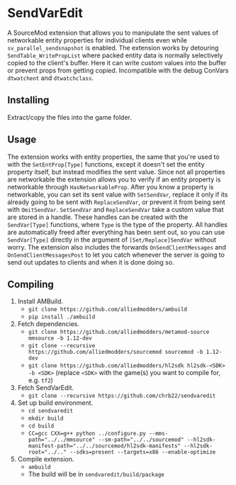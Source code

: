 # SendVarEdit
A SourceMod extension that allows you to manipulate the sent values of networkable entity properties for individual clients even while `sv_parallel_sendsnapshot` is enabled. The extension works by detouring `SendTable_WritePropList` where packed entity data is normally selectively copied to the client's buffer. Here it can write custom values into the buffer or prevent props from getting copied. Incompatible with the debug ConVars `dtwatchent` and `dtwatchclass`.

## Installing
Extract/copy the files into the game folder.

## Usage
The extension works with entity properties, the same that you're used to with the `SetEntProp[Type]` functions, except it doesn't set the entity property itself, but instead modifies the sent value. Since not all properties are networkable the extension allows you to verify if an entity property is networkable through `HasNetworkableProp`. After you know a property is networkable, you can set its sent value with `SetSendVar`, replace it only if its already going to be sent with `ReplaceSendVar`, or prevent it from being sent with `OmitSendVar`. `SetSendVar` and `ReplaceSendVar` take a custom value that are stored in a handle. These handles can be created with the `SendVar[Type]` functions, where `Type` is the type of the property. All handles are automatically freed after everything has been sent out, so you can use `SendVar[Type]` directly in the argument of `[Set/Replace]SendVar` without worry. The extension also includes the forwards `OnSendClientMessages` and `OnSendClientMessagesPost` to let you catch whenever the server is going to send out updates to clients and when it is done doing so.

## Compiling
1. Install AMBuild.
    - `git clone https://github.com/alliedmodders/ambuild`
    - `pip install ./ambuild`
2. Fetch dependencies.
    - `git clone https://github.com/alliedmodders/metamod-source mmsource -b 1.12-dev`
    - `git clone --recursive https://github.com/alliedmodders/sourcemod sourcemod -b 1.12-dev`
    - `git clone https://github.com/alliedmodders/hl2sdk hl2sdk-<SDK> -b <SDK>` (replace `<SDK>` with the game(s) you want to compile for, e.g. `tf2`)
3. Fetch SendVarEdit.
    - `git clone --recursive https://github.com/chrb22/sendvaredit`
4. Set up build environment.
    - `cd sendvaredit`
    - `mkdir build`
    - `cd build`
    - `CC=gcc CXX=g++ python ../configure.py --mms-path="../../mmsource" --sm-path="../../sourcemod" --hl2sdk-manifest-path="../../sourcemod/hl2sdk-manifests" --hl2sdk-root="../.." --sdks=present --targets=x86 --enable-optimize`
5. Compile extension.
    - `ambuild`
    - The build will be in `sendvaredit/build/package`
